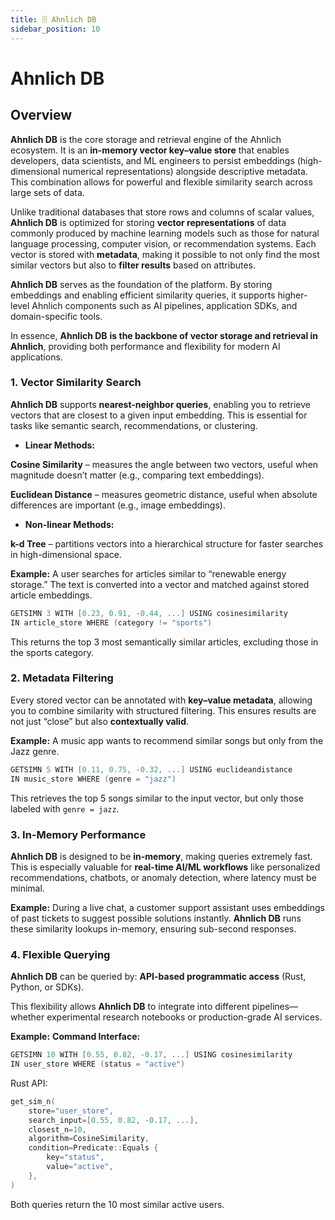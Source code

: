 ```yaml
---
title: 🗄️ Ahnlich DB
sidebar_position: 10
---
```


# Ahnlich DB

## Overview

**Ahnlich DB** is the core storage and retrieval engine of the Ahnlich ecosystem. It is an **in-memory vector key–value store** that enables developers, data scientists, and ML engineers to persist embeddings (high-dimensional numerical representations) alongside descriptive metadata. This combination allows for powerful and flexible similarity search across large sets of data.

Unlike traditional databases that store rows and columns of scalar values, **Ahnlich DB** is optimized for storing **vector representations** of data commonly produced by machine learning models such as those for natural language processing, computer vision, or recommendation systems. Each vector is stored with **metadata**, making it possible to not only find the most similar vectors but also to **filter results** based on attributes.

**Ahnlich DB** serves as the foundation of the platform. By storing embeddings and enabling efficient similarity queries, it supports higher-level Ahnlich components such as AI pipelines, application SDKs, and domain-specific tools.

In essence, **Ahnlich DB** **is the backbone of vector storage and retrieval in Ahnlich**, providing both performance and flexibility for modern AI applications.


### 1. Vector Similarity Search
**Ahnlich DB** supports **nearest-neighbor queries**, enabling you to retrieve vectors that are closest to a given input embedding. This is essential for tasks like semantic search, recommendations, or clustering.
- **Linear Methods:**

**Cosine Similarity** – measures the angle between two vectors, useful when magnitude doesn’t matter (e.g., comparing text embeddings).

**Euclidean Distance** – measures geometric distance, useful when absolute differences are important (e.g., image embeddings).


- **Non-linear Methods:**

**k-d Tree** – partitions vectors into a hierarchical structure for faster searches in high-dimensional space.


**Example:**
 A user searches for articles similar to “renewable energy storage.” The text is converted into a vector and matched against stored article embeddings.

```go
GETSIMN 3 WITH [0.23, 0.91, -0.44, ...] USING cosinesimilarity 
IN article_store WHERE (category != "sports")
```

This returns the top 3 most semantically similar articles, excluding those in the sports category.

### 2. Metadata Filtering
Every stored vector can be annotated with **key–value metadata**, allowing you to combine similarity with structured filtering. This ensures results are not just “close” but also **contextually valid**.

**Example:**
 A music app wants to recommend similar songs but only from the Jazz genre.

```go
GETSIMN 5 WITH [0.11, 0.75, -0.32, ...] USING euclideandistance 
IN music_store WHERE (genre = "jazz")
```

This retrieves the top 5 songs similar to the input vector, but only those labeled with `genre = jazz`.

### 3. In-Memory Performance
**Ahnlich DB** is designed to be **in-memory**, making queries extremely fast. This is especially valuable for **real-time AI/ML workflows** like personalized recommendations, chatbots, or anomaly detection, where latency must be minimal.

**Example:**
 During a live chat, a customer support assistant uses embeddings of past tickets to suggest possible solutions instantly. **Ahnlich DB** runs these similarity lookups in-memory, ensuring sub-second responses.

### 4. Flexible Querying
**Ahnlich DB** can be queried by:
**API-based programmatic access** (Rust, Python, or SDKs).


This flexibility allows **Ahnlich DB** to integrate into different pipelines—whether experimental research notebooks or production-grade AI services.

**Example:**
**Command Interface:**
```go
GETSIMN 10 WITH [0.55, 0.82, -0.17, ...] USING cosinesimilarity 
IN user_store WHERE (status = "active")
```

Rust API:
```go
get_sim_n(
    store="user_store",
    search_input=[0.55, 0.82, -0.17, ...],
    closest_n=10,
    algorithm=CosineSimilarity,
    condition=Predicate::Equals {
        key="status",
        value="active",
    },
)
```

Both queries return the 10 most similar active users.